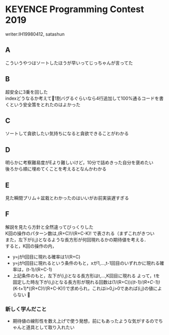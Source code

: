 # KEYENCE Programming Contest 2019 
writer:IH19980412, satashun
## A
こういうやつはソートしたほうが早いってじっちゃんが言ってた

## B
超安全に3乗を回した  
indexどうなるか考えて1割バグるぐらいなら4行追加して100%通るコードを書くという安全策をとれたのはよかった

## C
ソートして貪欲したい気持ちになると貪欲できることがわかる

## D
明らかに考察難易度がEより難しいけど，10分で詰めきった自分を褒めたい  
後ろから順に埋めてくことを考えるとなんかわかる

## E
見た瞬間プリム＋盆栽とわかったのはいいがお前実装遅すぎる

## F
解説を見たら方針と全然違ってびっくりした  
K回の操作のパターン数は,(R+C)!/(R+C-K)! で表される（まずこれがきつい  
また，左下が(i,j)となるような長方形が何回現れるかの期待値を考える．  
すると，K回の操作の内，
* y=jがt回目に現れる確率は1/(R+C)
* y=jがt回目に現れるという条件のもと，xが1,...,t-1回目のいずれかに現れる確率は，(t-1)/(R+C-1)
* 上記条件のもと，左下が(i,j)となる長方形はt,...,K回目に現れる
よって，tを固定した時左下が(i,j)となる長方形が現れる回数は(1/(R+C))*((t-1)/(R+C-1))*(K-t+1)*((R+C)!/(R+C-K)!)で求められ，これはi>0,j>0であれば(i,j)の値によらない

### 新しく学んだこと
* 期待値の線形性を数え上げで使う発想，前にもあったような気がするのでちゃんと道具として取り入れたい
